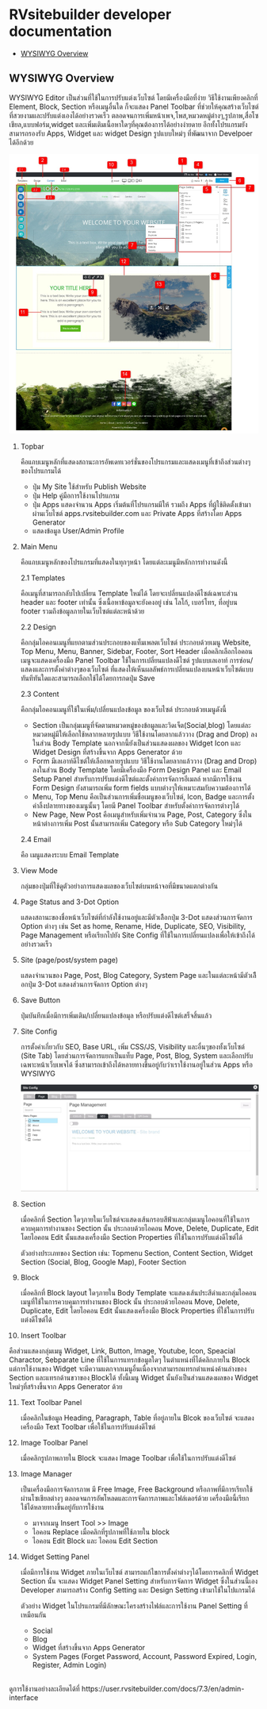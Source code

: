 # RVsitebuilder developer documentation

- [WYSIWYG Overview](#wysiwyg-overview)

## WYSIWYG Overview

WYSIWYG Editor เป็นส่วนที่ใช้ในการปรับแต่งเว็บไซต์ โดยมีเครื่องมือที่ง่าย วิธีใช้งานเพียงคลิกที่ Element, Block, Section หรือเมนูอื่นใด ก็จะแสดง Panel Toolbar ที่ช่วยให้คุณสร้างเว็บไซต์ที่สวยงามและปรับแต่งเองได้อย่างรวดเร็ว ตลอดจนการเพิ่มหน้าเพจ,โพส,หมวดหมู่ต่างๆ,รูปภาพ,สื่อโซเชียล,แบบฟอร์ม,widget และเพิ่มเติมเนื้อหาใดๆที่คุณต้องการได้อย่างง่ายดาย อีกทั้งโปรแกรมยังสามารถรองรับ Apps, Widget และ widget Design รูปแบบใหม่ๆ ที่พัฒนาจาก Develpoer ได้อีกด้วย

![DeveloperDashboard](images/wys_overview/wys-overview-number.jpg)

1.  Topbar

    คือแถบเมนูหลักที่แสดงสถานะการอัพเดทเวอร์ชั่นของโปรแกรมและแสดงเมนูที่เข้าถึงส่วนต่างๆของโปรแกรมได้<br>

    - ปุ่ม My Site ใช้สำหรับ Publish Website
    - ปุ่ม Help คู่มือการใช้งานโปรแกรม
    - ปุ๋ม Apps แสดงจำนวน Apps เริ่มต้นที่โปรแกรมมีให้ รวมถึง Apps ที่ผู้ใช้ติดตั้งเข้ามาผ่านเว็บไซต์ apps.rvsitebuilder.com และ Private Apps ที่สร้างโดย Apps Generator
    - แสดงข้อมูล User/Admin Profile

2.  Main Menu

    คือแถบเมนูหลักของโปรแกรมที่แสดงในทุกๆหน้า โดยแต่ละเมนูมีหลักการทำงานดังนี้

    2.1 Templates

    คือเมนูที่สามารถกลับไปเปลี่ยน Template ใหม่ได้ โดยจะเปลี่ยนแปลงดีไซต์เฉพาะส่วน header และ footer เท่านั้น ซึ่งเนื้อหาข้อมูลจะยังคงอยู่ เช่น โลโก้, เบอร์โทร, ที่อยู่บน footer รวมถึงข้อมูลภายในเว็บไซต์แต่ละหน้าด้วย

    2.2 Design

    คือกลุ่มไอคอนเมนูที่แยกตามส่วนประกอบของแท็มเพลตเว็บไซต์ ประกอบด้วยเมนู Website, Top Menu, Menu, Banner, Sidebar, Footer, Sort Header เมื่อคลิกเลือกไอคอนเมนูจะแสดงเครื่องมือ Panel Toolbar ใช้ในการเปลี่ยนแปลงดีไซต์ รูปแบบเลเอาท์ การซ่อน/แสดงและการตั้งค่าต่างๆของเว็บไซต์ ที่แสดงให้เห็นผลลัพธ์การเปลี่ยนแปลงบนหน้าเว็บไซต์แบบทันทีทันใดและสามารถเลือกใช้ได้โดยการกดปุ่ม Save

    2.3 Content

    คือกลุ่มไอคอนเมนูที่ใช้ในเพิ่ม/เปลี่ยนแปลงข้อมูล ของเว็บไซต์ ประกอบด้วยเมนูดังนี้

    - Section เป็นกลุ่มเมนูที่จัดตามหมวดหมู่ของข้อมูลและวิดเจ็ต(Social,blog) โดยแต่ละหมวดหมู่มีให้เลือกใช้หลากหลายรูปแบบ วิธีใช้งานโดยลากแล้ววาง (Drag and Drop) ลงในส่วน Body Template นอกจากนี้ยังเป็นส่วนแสดงผลของ Widget Icon และ Widget Design ที่สร้างขึ้นจาก Apps Generator ด้วย
    - Form มีเลเอาท์ดีไซต์ให้เลือกหลายรูปแบบ วิธีใช้งานโดยลากแล้ววาง (Drag and Drop) ลงในส่วน Body Template โดยมีเครื่องมือ Form Design Panel และ Email Setup Panel สำหรับการปรับแต่งดีไซต์และตั้งค่าการจัดการอีเมลล์ หากมีการใช้งาน Form Design ยังสามารถเพิ่ม form fields แบบต่างๆให้เหมาะสมกับความต้องการได้
    - Menu, Top Menu คือเป็นส่วนการเพิ่มชื่อเมนูของเว็บไซต์, Icon, Badge และการตั้งค่าลิ้งปลายทางของเมนูนั้นๆ โดยมี Panel Toolbar สำหรับตั้งค่าการจัดการต่างๆได้
    - New Page, New Post คือเมนูสำหรับเพิ่มจำนวน Page, Post, Category ซึ่งในหน้าต่างการเพิ่ม Post นั้นสามารถเพิ่ม Category หรือ Sub Category ใหม่ๆได้


    2.4 Email

    คือ เมนูแสดงระบบ Email Template

3.  View Mode

    กลุ่มของปุ่มที่ใช้ดูตัวอย่างการแสดงผลของเว็บไซต์บนหน้าจอที่มีขนาดแตกต่างกัน

4.  Page Status and 3-Dot Option

    แสดงสถานะของชื่อหน้าเว็บไซต์ที่กำลังใช้งานอยู่และมีตัวเลืิอกปุ่ม 3-Dot แสดงส่วนการจัดการ Option ต่างๆ เช่น Set as home, Rename, Hide, Duplicate, SEO, Visibility, Page Management หรือเรียกไปยัง Site Config ที่ใช้ในการเปลี่ยนแปลงเพื่อให้เข้าถึงได้อย่างรวดเร็ว

5.  Site (page/post/system page)

    แสดงจำนวนของ Page, Post, Blog Category, System Page และในแต่ละหน้ามีตัวเลืิอกปุ่ม 3-Dot แสดงส่วนการจัดการ Option ต่างๆ

6.  Save Button

    ปุ่มบันทึกเมื่อมีการเพิ่มเติม/เปลี่ยนแปลงข้อมุล หรือปรับแต่งดีไซต์เสร็จสิ้นแล้ว

7.  Site Config

    การตั้งค่าเกี่ยวกับ SEO, Base URL, เพิ่ม CSS/JS, Visibility และอื่นๆของทั้งเว็บไซต์ (Site Tab) โดยส่วนการจัดการแยกเป็นแท็บ Page, Post, Blog, System และเลือกปรับเฉพาะหน้าเว็บเพจได้ ซึ่งสามารถเข้าถึงได้หลายทางขึ้นอยู่กับว่าเราใช้งานอยู่ในส่วน Apps หรือ WYSIWYG

    ![DeveloperDashboard](images/wys_overview/siteconfig.jpg)

8.  Section

    เมื่อคลิกที่ Section ใดๆภายในเว็บไซต์จะแสดงเส้นกรอบสีฟ้าและกลุ่มเมนูไอคอนที่ใช้ในการควบคุมการทำงานของ Section นั้น ประกอบด้วยไอคอน Move, Delete, Duplicate, Edit โดยไอคอน Edit นั้นแสดงเครื่องมือ Section Properties ที่ใช้ในการปรับแต่งดีไซต์ได้

    ตัวอย่างประเภทของ Section เช่น: Topmenu Section, Content Section, Widget Section (Social, Blog, Google Map), Footer Section

9.  Block

    เมื่อคลิกที่ Block layout ใดๆภายใน Body Template จะแสดงเส้นประสีดำและกลุ่มไอคอนเมนูที่ใช้ในการควบคุมการทำงานของ Block นั้น ประกอบด้วยไอคอน Move, Delete, Duplicate, Edit โดยไอคอน Edit นั้นแสดงเครื่องมือ Block Properties ที่ใช้ในการปรับแต่งดีไซต์ได้

10. Insert Toolbar

คือส่วนแสดงกลุ่มเมนู Widget, Link, Button, Image, Youtube, Icon, Speacial Charactor, Sebparate Line ที่ใช้ในการแทรกข้อมูลใดๆ ในตำแหน่งที่ได้คลิกภายใน Block แต่การใช้งานของ Widget จะมีความแตกจากเมนูอื่นเนื่องจากสามารถแทรกตำแหน่งค้านล่างของ Section และแทรกด้านขวาของ ฺBlockได้ ทั้งนี้เมนู Widget นั้นยังเป็นส่วนแสดงผลของ Widget ใหม่ๆที่สร้างขึ้นจาก Apps Generator ด้วย

11. Text Toolbar Panel


    เมื่อคลิกในข้อมูล Heading, Paragraph, Table ที่อยู่ภายใน Blcok ของเว็บไซต์ จะแสดงเครื่องมือ Text Toolbar เพื่อใช้ในการปรับแต่งดีไซต์

12. Image Toolbar Panel


    เมื่อคลิกรูปภาพภายใน Block จะแสดง Image Toolbar เพื่อใช้ในการปรับแต่งดีไซต์

13. Image Manager


    เป็นเครื่องมือการจัดการภาพ มี Free Image, Free Background หรือภาพที่มีการเรียกใช้ผ่านโซเชียลต่างๆ ตลอดจนการอัพโหลดและการจัดการภาพและโฟล์เดอร์ด้วย
    เครื่องมือนี้เรียกใช้ได้หลายทางขึ้นอยู่กับการใช้งาน

    - มาจากเมนู Insert Tool >> Image
    - ไอคอน Replace เมื่อคลิกที่รูปภาพที่ใช้ภายใน block
    - ไอคอน Edit Block และ ไอคอน Edit Section

14. Widget Setting Panel


    เมื่อมีการใช้งาน Widget ภายในเว็บไซต์ สามารถแก้ไขการตั้งค่าต่างๆได้โดยการคลิกที่ Widget Section นั้น จะแสดง Widget Panel Setting สำหรับการจัดการ Widget ซึ่งในส่วนนี้เอง Developer สามารถสร้าง Config Setting และ Design Setting เข้ามาใช้ในโปแกรมได้

    ตัวอย่าง Widget ในโปรแกรมที่มีลักษณะโครงสร้างไฟล์และการใช้งาน Panel Setting ที่เหมือนกัน

    - Social
    - Blog
    - Widget ที่สร้างขึ้นจาก Apps Generator
    - System Pages (Forget Password, Account, Password Expired, Login, Register, Admin Login)

<br>
 ดูการใช้งานอย่างละเอียดได้ที่ https://user.rvsitebuilder.com/docs/7.3/en/admin-interface
